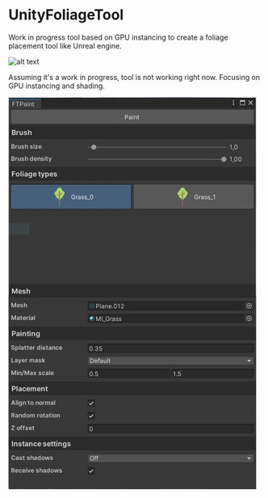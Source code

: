 # UnityFoliageTool

Work in progress tool based on GPU instancing to create a foliage placement tool like Unreal engine.

![alt text](/Assets/Screenshots/Screen.jpg)

Assuming it's a work in progress, tool is not working right now. Focusing on GPU instancing and shading.

![alt text](/Assets/Screenshots/Tool.JPG)
